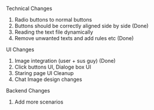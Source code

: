 Technical Changes
1. Radio buttons to normal buttons
2. Buttons should be correctly aligned side by side (Done)
3. Reading the text file dynamically
4. Remove unwanted texts and add rules etc (Done)

UI Changes
1. Image integration (user + sus guy) (Done)
2. Click buttons UI, Dialoge box UI
3. Staring page UI Cleanup
4. Chat Image design changes

Backend Changes
1. Add more scenarios


